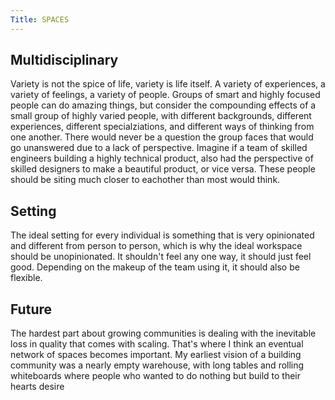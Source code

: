 ```yaml
---
Title: SPACES
---
```




## Multidisciplinary

Variety is not the spice of life, variety is life itself.  A variety of experiences, a variety of feelings, a variety of people. Groups of smart and highly focused people can do amazing things, but consider the compounding effects of a small group of highly varied people, with different backgrounds, different experiences, different specialziations, and different ways of thinking from one another.  There would never be a question the group faces that would go unanswered due to a lack of perspective.  Imagine if a team of skilled engineers building a highly technical product, also had the perspective of skilled designers to make a beautiful product, or vice versa.  These people should be siting much closer to eachother than most would think.

## Setting

The ideal setting for every individual is something that is very opinionated and different from person to person, which is why the ideal workspace should be unopinionated.  It shouldn't feel any one way, it should just feel good.  Depending on the makeup of the team using it, it should also be flexible.

## Future

The hardest part about growing communities is dealing with the inevitable loss in quality that comes with scaling.  That's where I think an eventual network of spaces becomes important.  My earliest vision of a building community was a nearly empty warehouse, with long tables and rolling whiteboards where people who wanted to do nothing but build to their hearts desire 